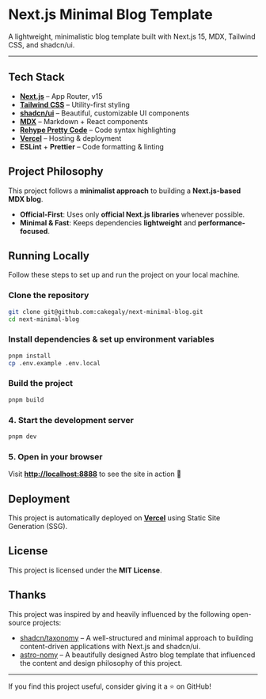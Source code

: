 # Next.js Minimal Blog Template

A lightweight, minimalistic blog template built with Next.js 15, MDX, Tailwind CSS, and shadcn/ui.

---

## Tech Stack

- **[Next.js](https://nextjs.org/)** – App Router, v15
- **[Tailwind CSS](https://tailwindcss.com/)** – Utility-first styling
- **[shadcn/ui](https://ui.shadcn.com/)** – Beautiful, customizable UI components
- **[MDX](https://mdxjs.com/)** – Markdown + React components
- **[Rehype Pretty Code](https://rehype-pretty.pages.dev/)** – Code syntax highlighting
- **[Vercel](https://vercel.com/)** – Hosting & deployment
- **ESLint** + **Prettier** – Code formatting & linting
<!-- - **[Storybook](https://storybook.js.org/)** – UI component testing -->

## Project Philosophy

This project follows a **minimalist approach** to building a **Next.js-based MDX blog**.

- **Official-First**: Uses only **official Next.js libraries** whenever possible.
- **Minimal & Fast**: Keeps dependencies **lightweight** and **performance-focused**.

## Running Locally

Follow these steps to set up and run the project on your local machine.

### Clone the repository

```sh
git clone git@github.com:cakegaly/next-minimal-blog.git
cd next-minimal-blog
```

### Install dependencies & set up environment variables

```sh
pnpm install
cp .env.example .env.local
```

### Build the project

```sh
pnpm build
```

### 4️. Start the development server

```sh
pnpm dev
```

### 5️. Open in your browser

Visit **[http://localhost:8888](http://localhost:8888)** to see the site in action 🎅

<!-- ### 6️. Run Storybook

```sh
pnpm storybook
```

### 7️. Open Storybook

Visit **[http://localhost:6006](http://localhost:6006)** to preview UI components. -->

## Deployment

This project is automatically deployed on **[Vercel](https://vercel.com/)** using Static Site Generation (SSG).

## License

This project is licensed under the **MIT License**.

## Thanks

This project was inspired by and heavily influenced by the following open-source projects:

- [shadcn/taxonomy](https://github.com/shadcn-ui/taxonomy) – A well-structured and minimal approach to building content-driven applications with Next.js and shadcn/ui.
- [astro-nomy](https://github.com/mickasmt/astro-nomy) – A beautifully designed Astro blog template that influenced the content and design philosophy of this project.

---

If you find this project useful, consider giving it a ⭐ on GitHub!

